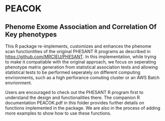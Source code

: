 # PEACOK
## Phenome Exome Association and Correlation Of Key phenotypes

This R package  re-implements, customizes and enhances the phenome scan functionlities of the original PHESANT R programs as described in https://github.com/MRCIEU/PHESANT. In this implementation, while trying to make it compatiable with the original approach, we focus on seperating phenotype matrix generation from statistical association tests and allowing statistical tests to be performed seperately on different computing envrionments, such as a high perforance comuting cluster or an AWS Batch envrionment. 

Users are encouraged to check out the PHESANT R program first to understand the design and functionalities there. The companion R documentation PEACOK.pdf in this folder provides further details on functions implemented in the package.  We are also in the process of adding more examples to show how to use these functions.


